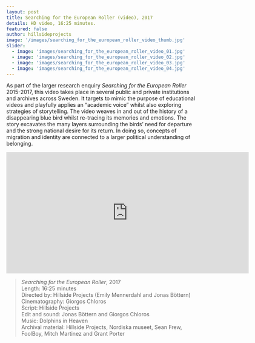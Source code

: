 ```yaml
---
layout: post
title: Searching for the European Roller (video), 2017
details: HD video, 16:25 minutes.
featured: false
author: hillsideprojects
image: '/images/searching_for_the_european_roller_video_thumb.jpg'
slider:
  - image: 'images/searching_for_the_european_roller_video_01.jpg'
  - image: 'images/searching_for_the_european_roller_video_02.jpg'
  - image: 'images/searching_for_the_european_roller_video_03.jpg'
  - image: 'images/searching_for_the_european_roller_video_04.jpg'
---
```


As part of the larger research enquiry _Searching for the European Roller_ 2015-2017, this video takes place in several public and private institutions and archives across Sweden. It targets to mimic the purpose of educational videos and playfully applies an “academic voice” whilst also exploring strategies of storytelling. The video weaves in and out of the history of a disappearing blue bird whilst re-tracing its memories and emotions. The story excavates the many layers surrounding the birds’ need for departure and the strong national desire for its return. In doing so, concepts of migration and identity are connected to a larger political understanding of belonging.

<iframe src="https://player.vimeo.com/video/186178075?color=ffffff&title=0&byline=0&portrait=0" width="640" height="320" frameborder="0" webkitallowfullscreen mozallowfullscreen allowfullscreen></iframe>

> _Searching for the European Roller_, 2017<br/>
Length: 16:25 minutes<br/>
Directed by: Hillside Projects (Emily Mennerdahl and Jonas Böttern)<br/>
Cinematography: Giorgos Chloros<br/>
Script: Hillside Projects<br/>
Edit and sound: Jonas Böttern and Giorgos Chloros<br/>
Music: Dolphins in Heaven<br/>
Archival material: Hillside Projects, Nordiska museet, Sean Frew, FoolBoy, Mitch Martinez and Grant Porter
